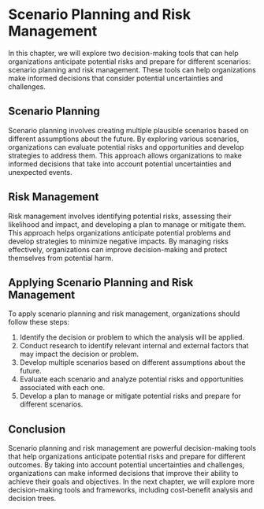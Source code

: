 Scenario Planning and Risk Management
===================================================================================================

In this chapter, we will explore two decision-making tools that can help organizations anticipate potential risks and prepare for different scenarios: scenario planning and risk management. These tools can help organizations make informed decisions that consider potential uncertainties and challenges.

Scenario Planning
-----------------

Scenario planning involves creating multiple plausible scenarios based on different assumptions about the future. By exploring various scenarios, organizations can evaluate potential risks and opportunities and develop strategies to address them. This approach allows organizations to make informed decisions that take into account potential uncertainties and unexpected events.

Risk Management
---------------

Risk management involves identifying potential risks, assessing their likelihood and impact, and developing a plan to manage or mitigate them. This approach helps organizations anticipate potential problems and develop strategies to minimize negative impacts. By managing risks effectively, organizations can improve decision-making and protect themselves from potential harm.

Applying Scenario Planning and Risk Management
----------------------------------------------

To apply scenario planning and risk management, organizations should follow these steps:

1. Identify the decision or problem to which the analysis will be applied.
2. Conduct research to identify relevant internal and external factors that may impact the decision or problem.
3. Develop multiple scenarios based on different assumptions about the future.
4. Evaluate each scenario and analyze potential risks and opportunities associated with each one.
5. Develop a plan to manage or mitigate potential risks and prepare for different scenarios.

Conclusion
----------

Scenario planning and risk management are powerful decision-making tools that help organizations anticipate potential risks and prepare for different outcomes. By taking into account potential uncertainties and challenges, organizations can make informed decisions that improve their ability to achieve their goals and objectives. In the next chapter, we will explore more decision-making tools and frameworks, including cost-benefit analysis and decision trees.
